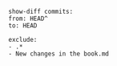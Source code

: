```show-diff
show-diff commits: 
from: HEAD^ 
to: HEAD 

exclude: 
- .*
- New changes in the book.md
```

